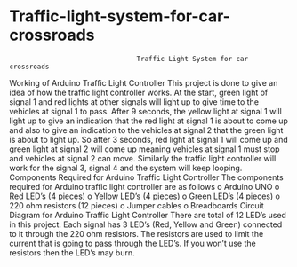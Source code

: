 # Traffic-light-system-for-car-crossroads
                                    Traffic Light System for car crossroads
Working of Arduino Traffic Light Controller
This project is done to give an idea of how the traffic light controller works. At the start, green light of signal 1 and red lights at other signals will light up to give time to the vehicles at signal 1 to pass. After 9 seconds, the yellow light at signal 1 will light up to give an indication that the red light at signal 1 is about to come up and also to give an indication to the vehicles at signal 2 that the green light is about to light up. So after 3 seconds, red light at signal 1 will come up and green light at signal 2 will come up meaning vehicles at signal 1 must stop and vehicles at signal 2 can move. Similarly the traffic light controller will work for the signal 3, signal 4 and the system will keep looping.
Components Required for Arduino Traffic Light Controller
The components required for Arduino traffic light controller are as follows
o	Arduino UNO
o	Red LED’s (4 pieces)
o	Yellow LED’s (4 pieces)
o	Green LED’s (4 pieces)
o	220 ohm resistors (12 pieces)
o	Jumper cables
o	Breadboards
Circuit Diagram for Arduino Traffic Light Controller
There are total of 12 LED’s used in this project. Each signal has 3 LED’s (Red, Yellow and Green) connected to it through the 220 ohm resistors. The resistors are used to limit the current that is going to pass through the LED’s. If you won’t use the resistors then the LED’s may burn.
 
